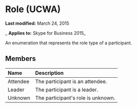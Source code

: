 
# Role (UCWA)

 **Last modified:** March 24, 2015

 _ **Applies to:** Skype for Business 2015_

An enumeration that represents the role type of a participant.


## Members





|**Name**|**Description**|
|:-----|:-----|
|Attendee|The participant is an attendee.|
|Leader|The participant is a leader.|
|Unknown|The participant's role is unknown.|
